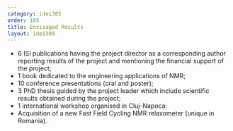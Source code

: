 ```yaml
---
category: idei305
order: 105
title: Envisaged Results
layout: idei305
---
```

* 6 ISI publications having the project director as a corresponding author reporting results of the project and mentioning the financial support of the project;
* 1 book dedicated to the engineering applications of NMR;
* 10 conference presentations (oral and poster);
* 3 PhD thesis guided by the project leader which include scientific results obtained during the project;
* 1 international workshop organised in Cluj-Napoca;
* Acquisition of a new Fast Field Cycling NMR relaxometer (unique in Romania).

